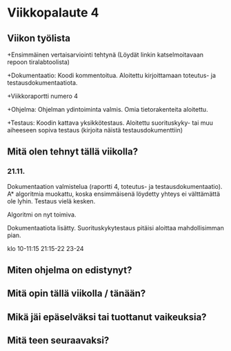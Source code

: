 # Viikkopalaute 4

## Viikon työlista

+Ensimmäinen vertaisarviointi tehtynä (Löydät linkin katselmoitavaan repoon tiralabtoolista)

+Dokumentaatio: Koodi kommentoitua. Aloitettu kirjoittamaan toteutus- ja testausdokumentaatiota.

+Viikkoraportti numero 4

+Ohjelma: Ohjelman ydintoiminta valmis. Omia tietorakenteita aloitettu.

+Testaus: Koodin kattava yksikkötestaus. Aloitettu suorituskyky- tai muu aiheeseen sopiva testaus (kirjoita näistä testausdokumenttiin)

## Mitä olen tehnyt tällä viikolla?

### 21.11.
Dokumentaation valmistelua (raportti 4, toteutus- ja testausdokumentaatio). A* algoritmia muokattu, koska ensimmäisenä löydetty yhteys ei välttämättä ole lyhin. Testaus vielä kesken.

Algoritmi on nyt toimiva.

Dokumentaatiota lisätty. Suorituskykytestaus pitäisi aloittaa mahdollisimman pian.

klo 10-11:15 21:15-22 23-24

## Miten ohjelma on edistynyt?

## Mitä opin tällä viikolla / tänään?

## Mikä jäi epäselväksi tai tuottanut vaikeuksia?

## Mitä teen seuraavaksi?